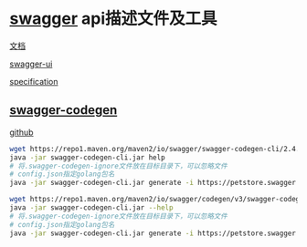 # [swagger](https://swagger.io/) api描述文件及工具

[文档](https://swagger.io/docs/)

[swagger-ui](https://swagger.io/docs/open-source-tools/swagger-ui/usage/installation/)

[specification](https://swagger.io/docs/specification/about/)

## [swagger-codegen](https://swagger.io/docs/open-source-tools/swagger-codegen/)

[github](https://github.com/swagger-api/swagger-codegen)

```bash
wget https://repo1.maven.org/maven2/io/swagger/swagger-codegen-cli/2.4.32/swagger-codegen-cli-2.4.32.jar -O swagger-codegen-cli.jar
java -jar swagger-codegen-cli.jar help
# 将.swagger-codegen-ignore文件放在目标目录下，可以忽略文件
# config.json指定golang包名
java -jar swagger-codegen-cli.jar generate -i https://petstore.swagger.io/v2/swagger.json -l go -o ./swagger-gen -c config.json
```

```bash
wget https://repo1.maven.org/maven2/io/swagger/codegen/v3/swagger-codegen-cli/3.0.43/swagger-codegen-cli-3.0.43.jar -O swagger-codegen-cli.jar
java -jar swagger-codegen-cli.jar --help
# 将.swagger-codegen-ignore文件放在目标目录下，可以忽略文件
# config.json指定golang包名
java -jar swagger-codegen-cli.jar generate -i https://petstore.swagger.io/v2/swagger.json -l go -o ./swagger-gen -c config.json
```
